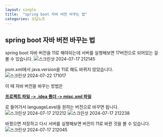 ```yaml
---
layout: single
title:  "spring boot 자바 버전 바꾸는 법"
categories: 오답노트
---
```


## spring boot 자바 버전 바꾸는 법

spring boot 자바 버전을 11로 해야되는데 서버를 실행해보면 17버전으로 되어있는 걸 볼 수 있습니다.
![스크린샷 2024-07-17 212145](https://github.com/user-attachments/assets/5ca30a1f-15b9-4dcb-a27e-2837fad220fb)

pom.xml에서 java.version을 11로 해도 바뀌지 않았습니다.
![스크린샷 2024-07-22 171017](https://github.com/user-attachments/assets/0911c842-fe8c-40ce-b7a5-08fbf1dc3be3)

이 때 자바 버전을 바꾸는 방법은

<u>**프로젝트 파일 -> .idea 폴더 -> misc.xml 파일**</u>

로 들어가서 languageLevel을 원하는 버전으로 바꾸면 됩니다.
![스크린샷 2024-07-17 212212](https://github.com/user-attachments/assets/db81e247-649e-4043-ab46-c9c4c66ec771)
![스크린샷 2024-07-17 212238](https://github.com/user-attachments/assets/658bfe75-76a8-467d-b4e8-f427346ed0f1)

바꿨으면 저장하고 다시 서버를 실행해보면 버전이 11로 바뀐 것을 볼 수 있습니다.
![스크린샷 2024-07-17 212045](https://github.com/user-attachments/assets/4ea6bf1c-b43e-4197-8fe1-a50c3b507086)


